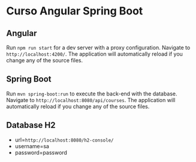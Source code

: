 # Curso Angular Spring Boot

## Angular

Run `npm run start` for a dev server with a proxy configuration. Navigate to `http://localhost:4200/`. The application will automatically reload if you change any of the source files.

## Spring Boot

Run `mvn spring-boot:run` to execute the back-end with the database. Navigate to `http://localhost:8080/api/courses`. The application will automatically reload if you change any of the source files.

## Database H2

- url=`http://localhost:8080/h2-console/`
- username=sa
- password=password
